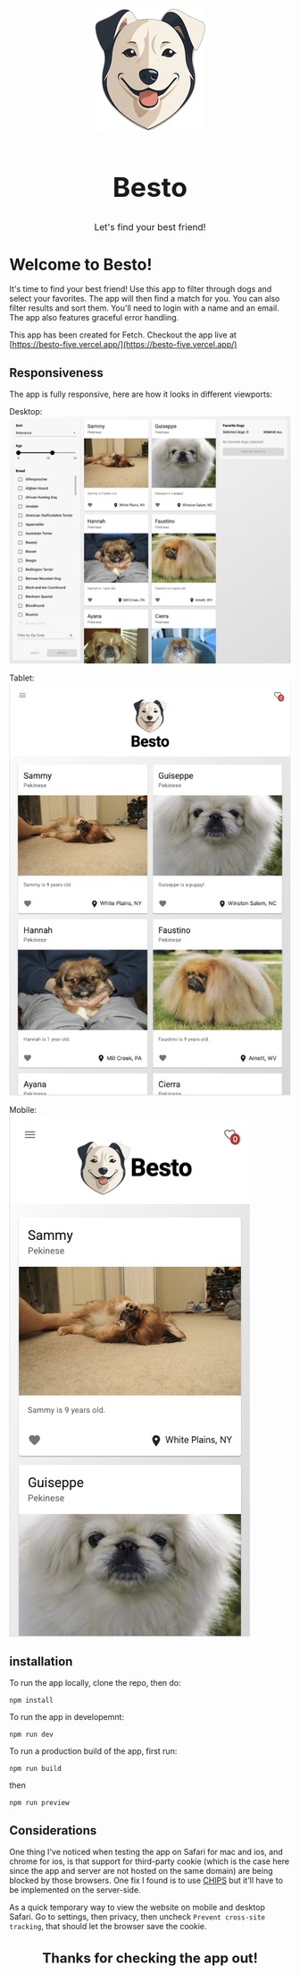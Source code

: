 <div id="user-content-toc" style="text-align:center"><img src="./src//assets/logo-small.png" />
    <h1 style="font-size:48px;">Besto</h1>
    <h3 style="font-size:16px;font-weight:400;">Let's find your best friend!</h3>
</div>

# Welcome to Besto!

It's time to find your best friend! Use this app to filter through dogs and select your favorites. The app will then find a match for you. You can also filter results and sort them. You'll need to login with a name and an email. The app also features graceful error handling.

This app has been created for Fetch. Checkout the app live at [https://besto-five.vercel.app/](https://besto-five.vercel.app/)

## Responsiveness

The app is fully responsive, here are how it looks in different viewports:

Desktop: <br>
![desktop view](./src//assets/desktop-screenshot.png)

Tablet: <br>
![tablet view](./src//assets/tablet-screenshot.png)

Mobile: <br>
![mobile view](./src//assets/mobile-screenshot.png)

## installation

To run the app locally, clone the repo, then do:

```
npm install
```

To run the app in developemnt:

```
npm run dev
```

To run a production build of the app, first run:

```
npm run build
```

then

```
npm run preview
```

## Considerations

One thing I've noticed when testing the app on Safari for mac and ios, and chrome for ios, is that support for third-party cookie (which is the case here since the app and server are not hosted on the same domain) are being blocked by those browsers. One fix I found is to use [CHIPS](https://privacysandbox.google.com/cookies/chips) but it'll have to be implemented on the server-side.

As a quick temporary way to view the website on mobile and desktop Safari. Go to settings, then privacy, then uncheck `Prevent cross-site tracking`, that should let the browser save the cookie.

<h3 style="font-size:24px;text-align:center;">Thanks for checking the app out!</h3>
